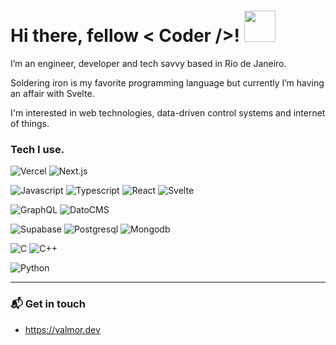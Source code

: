 
<h1>
Hi there, fellow < Coder />!
<img src="https://raw.githubusercontent.com/blackcater/blackcater/master/images/Hi.gif" width="50">
</h1>

I’m an engineer, developer and tech savvy based in Rio de Janeiro.

Soldering iron is my favorite programming language but currently I’m having an affair with Svelte.

I'm interested in web technologies, data-driven control systems and internet of things.

<h3>Tech I use.</h3>

![Vercel](https://img.shields.io/badge/-Vercel-000000?style=flat&logo=Vercel)
![Next.js](https://img.shields.io/badge/-Next.js-000000?style=flat&logo=Next.js3&logoColor=1572B6)

![Javascript](https://img.shields.io/badge/-Javascript-000000?style=flat&logo=Javascript)
![Typescript](https://img.shields.io/badge/-Typescript-000000?style=flat&logo=Typescript)
![React](https://img.shields.io/badge/-React-000000?style=flat&logo=React)
![Svelte](https://img.shields.io/badge/-Svelte-000000?style=flat&logo=Svelte)

![GraphQL](https://img.shields.io/badge/-GraphQL-000000?style=flat&logo=GraphQL)
![DatoCMS](https://img.shields.io/badge/-DatoCMS-000000?style=flat&logo=DatoCMS)

![Supabase](https://img.shields.io/badge/-Supabase-000000?style=flat&logo=Supabase)
![Postgresql](https://img.shields.io/badge/-Postgresql-000000?style=flat&logo=Postgresql)
![Mongodb](https://img.shields.io/badge/-Mongodb-000000?style=flat&logo=Mongodb)

![C](https://img.shields.io/badge/-C-000000?style=flat&logo=C&logoColor=2962ff)
![C++](https://img.shields.io/badge/-C++-black?logo=c%2B%2B&logoColor=2962ff)

![Python](https://img.shields.io/badge/-Python-000000?style=flat&logo=Python)


<hr>

<h3> 📬 Get in touch </h3>

- https://valmor.dev

